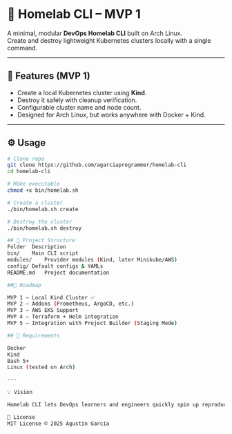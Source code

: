 # 🧪 Homelab CLI – MVP 1

A minimal, modular **DevOps Homelab CLI** built on Arch Linux.  
Create and destroy lightweight Kubernetes clusters locally with a single command.

---

## 🚀 Features (MVP 1)
- Create a local Kubernetes cluster using **Kind**.
- Destroy it safely with cleanup verification.
- Configurable cluster name and node count.
- Designed for Arch Linux, but works anywhere with Docker + Kind.

---

## ⚙️ Usage

```bash
# Clone repo
git clone https://github.com/agarciaprogrammer/homelab-cli
cd homelab-cli

# Make executable
chmod +x bin/homelab.sh

# Create a cluster
./bin/homelab.sh create

# Destroy the cluster
./bin/homelab.sh destroy

## 📂 Project Structure
Folder	Description
bin/	Main CLI script
modules/	Provider modules (Kind, later Minikube/AWS)
config/	Default configs & YAMLs
README.md	Project documentation

##🧭 Roadmap

MVP 1 – Local Kind Cluster ✅
MVP 2 – Addons (Prometheus, ArgoCD, etc.)
MVP 3 – AWS EKS Support
MVP 4 – Terraform + Helm integration
MVP 5 – Integration with Project Builder (Staging Mode)

## 🧰 Requirements

Docker
Kind
Bash 5+
Linux (tested on Arch)

---

💡 Vision

Homelab CLI lets DevOps learners and engineers quickly spin up reproducible, ephemeral labs to test cloud-native tools — without breaking their main environments.

📜 License
MIT License © 2025 Agustín García